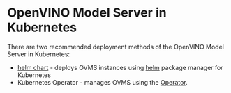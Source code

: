 # OpenVINO Model Server in Kubernetes

There are two recommended deployment methods of the OpenVINO Model Server in Kubernetes:
- [helm chart](../deploy) - deploys OVMS instances using [helm](https://helm.sh) package manager for Kubernetes
- Kubernetes Operator - manages OVMS using the [Operator](../extras/ovms-operator).  